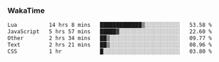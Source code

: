 ### WakaTime

<!--START_SECTION:waka-->

```txt
Lua          14 hrs 8 mins   █████████████▒░░░░░░░░░░░   53.58 %
JavaScript   5 hrs 57 mins   █████▓░░░░░░░░░░░░░░░░░░░   22.60 %
Other        2 hrs 34 mins   ██▒░░░░░░░░░░░░░░░░░░░░░░   09.77 %
Text         2 hrs 21 mins   ██▒░░░░░░░░░░░░░░░░░░░░░░   08.96 %
CSS          1 hr            █░░░░░░░░░░░░░░░░░░░░░░░░   03.80 %
```

<!--END_SECTION:waka-->
